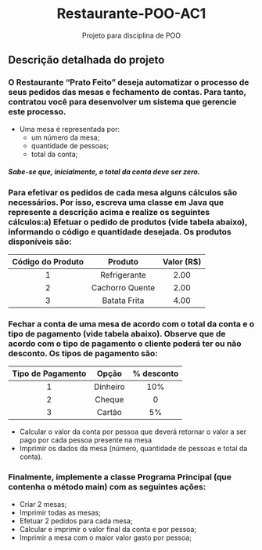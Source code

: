 <h1 align="center">Restaurante-POO-AC1</h1>
<p align="center">Projeto para disciplina de POO</p>

## Descrição detalhada do projeto


### O Restaurante “Prato Feito” deseja automatizar o processo de seus pedidos das  mesas e fechamento  de  contas. Para  tanto,  contratou  você  para desenvolver   um   sistema   que   gerencie   este   processo. 

* Uma mesa é representada por: 
  * um  número da mesa;
  * quantidade  de  pessoas;
  * total  da  conta;
##### Sabe-se que, inicialmente, o total da conta deve ser zero.

### Para efetivar os pedidos  de  cada  mesa  alguns  cálculos  são  necessários.  Por  isso,  escreva uma classe em Java que represente a descrição acima e realize os seguintes cálculos:a) Efetuar o pedido de produtos (vide tabela abaixo), informando o código e quantidade desejada. Os produtos disponíveis são:

| Código do Produto |  Produto  | Valor (R$) |
| :---:| :---: | :---: |
| 1 |  Refrigerante | 2.00|
| 2 |  Cachorro Quente | 2.00|
| 3 |  Batata Frita | 4.00|

### Fechar a conta de uma mesa de acordo com o total da conta e o tipo de pagamento (vide  tabela  abaixo).  Observe  que  de  acordo  com  o  tipo  de pagamento o cliente poderá ter ou não desconto. Os tipos de pagamento são:

| Tipo de Pagamento |  Opção  | % desconto |
| :---:| :---: | :---: |
| 1 |  Dinheiro | 10% |
| 2 |  Cheque | 0 |
| 3 |  Cartão | 5% |

* Calcular  o  valor da  conta  por  pessoa  que  deverá  retornar  o  valor  a  ser pago por cada pessoa presente na mesa
* Imprimir os dados da mesa (número, quantidade de pessoas e total da conta).
### Finalmente, implemente a classe Programa Principal (que   contenha  o método main) com as seguintes ações:
* Criar 2 mesas; 
* Imprimir todas as mesas;
* Efetuar 2 pedidos para cada mesa; 
* Calcular e imprimir o valor final da conta e por pessoa; 
* Imprimir a mesa com o maior valor gasto por pessoa;

